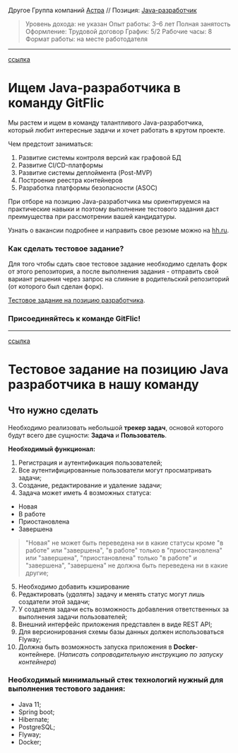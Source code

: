 Другое Группа компаний [Астра](https://hh.ru/employer/5060211?hhtmFrom=vacancy#main. ) // Позиция: [Java-разработчик](https://hh.ru/vacancy/125138918?hhtmFrom=vacancy_response)
> Уровень дохода: не указан
> Опыт работы: 3–6 лет
> Полная занятость
> Оформление: Трудовой договор
> График: 5/2
> Рабочие часы: 8
> Формат работы: на месте работодателя

---
[ссылка](https://gitflic.ru/project/gitflic/developer-test-task/blob/?file=Readme.md&branch=main&mode=markdown)
# Ищем Java-разработчика в команду GitFlic

Мы растем и ищем в команду талантливого Java-разработчика, который любит интересные задачи и хочет работать в крутом проекте. 

Чем предстоит заниматься:

1. Развитие системы контроля версий как графовой БД 
2. Развитие CI/CD-платформы
3. Развитие системы деплоймента (Post-MVP)
4. Построение реестра контейнеров
5. Разработка платформы безопасности (ASOC)

При отборе на позицию Java-разработчика мы ориентируемся на практические навыки и поэтому выполнение тестового задания даст преимущества при рассмотрении вашей кандидатуры.

Узнать о вакансии подробнее и направить свое резюме можно на [hh.ru](https://hh.ru/vacancy/122309810?hhtmFrom=employer_vacancies).

### Как сделать тестовое задание?
Для того чтобы сдать свое тестовое задание необходимо сделать форк от этого репозитория,
а после выполнения задания - отправить свой вариант решения через запрос на слияние в родительский репозиторий (от которого был сделан форк).

[Тестовое задание на позицию разработчика](https://gitflic.ru/project/gitflic/developer-test-task/blob?file=developer-task%2FReadme.md&branch=main).

### Присоединяйтесь к команде GitFlic!

---
[ссылка](https://gitflic.ru/project/gitflic/developer-test-task/blob?file=developer-task%2FReadme.md&branch=main&mode=markdown)
# Тестовое задание на позицию Java разработчика в нашу команду

## Что нужно сделать
Необходимо реализовать небольшой **трекер задач**, основой которого будут всего две сущности: **Задача** и **Пользователь**.

**Необходимый функционал:**
1. Регистрация и аутентификация пользователей;
2. Все аутентифицированные пользователи могут просматривать задачи;
3. Создание, редактирование и удаление задачи;
4. Задача может иметь 4 возможных статуса: 
* Новая
* В работе
* Приостановлена
* Завершена

> "Новая" не может быть переведена ни в какие статусы кроме "в работе" или "завершена", "в работе" только в "приостановлена" или "завершена", "приостановлена" только "в работе" и "завершена", "завершена" не должна быть переведена ни в какие другие;

5. Необходимо добавить кэширование 
6. Редактировать (*удалять*) задачу и менять статус могут лишь создатели этой задачи;
7. У создателя задачи есть возможность добавления ответственных за выполнения задачи пользователей;
8. Внешний интерфейс приложения представлен в виде REST API;
9. Для версионирования схемы базы данных должен использоваться Flyway;
10. Должна быть возможность запуска приложения в **Docker**-контейнере. (*Написать сопроводительную инструкцию по запуску контейнера*)

### Необходимый минимальный стек технологий нужный для выполнения тестового задания:
* Java 11;
* Spring boot;
* Hibernate;
* PostgreSQL;
* Flyway;
* Docker;
